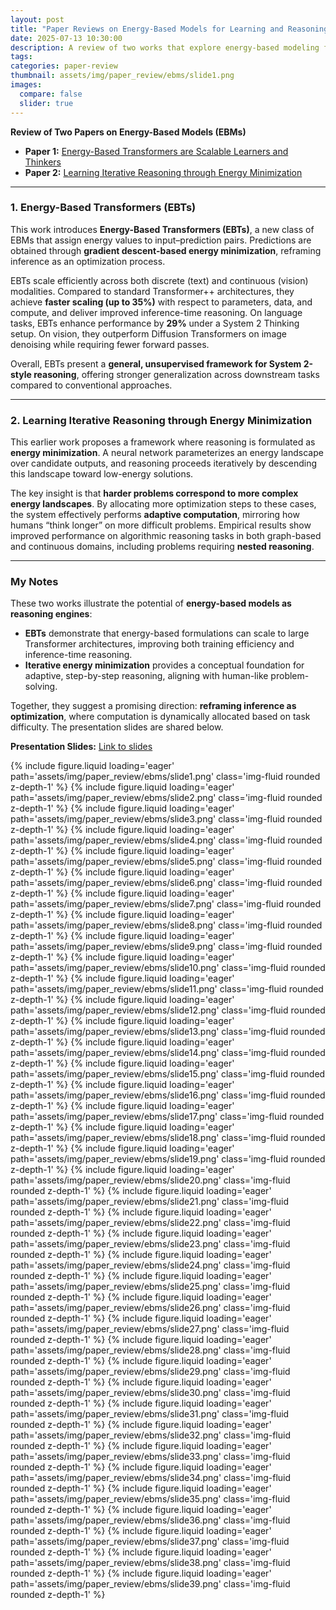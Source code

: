 ```yaml
---
layout: post
title: "Paper Reviews on Energy-Based Models for Learning and Reasoning"
date: 2025-07-13 10:30:00
description: A review of two works that explore energy-based modeling for scalable learning and iterative reasoning.
tags:
categories: paper-review
thumbnail: assets/img/paper_review/ebms/slide1.png
images:
  compare: false
  slider: true
---
```


**Review of Two Papers on Energy-Based Models (EBMs)**  
- **Paper 1:** [Energy-Based Transformers are Scalable Learners and Thinkers](https://arxiv.org/abs/2507.02092)  
- **Paper 2:** [Learning Iterative Reasoning through Energy Minimization](https://arxiv.org/abs/2206.15448)  

---

### 1. Energy-Based Transformers (EBTs)  
This work introduces **Energy-Based Transformers (EBTs)**, a new class of EBMs that assign energy values to input–prediction pairs. Predictions are obtained through **gradient descent-based energy minimization**, reframing inference as an optimization process.  

EBTs scale efficiently across both discrete (text) and continuous (vision) modalities. Compared to standard Transformer++ architectures, they achieve **faster scaling (up to 35%)** with respect to parameters, data, and compute, and deliver improved inference-time reasoning. On language tasks, EBTs enhance performance by **29%** under a System 2 Thinking setup. On vision, they outperform Diffusion Transformers on image denoising while requiring fewer forward passes.  

Overall, EBTs present a **general, unsupervised framework for System 2-style reasoning**, offering stronger generalization across downstream tasks compared to conventional approaches.  

---

### 2. Learning Iterative Reasoning through Energy Minimization  
This earlier work proposes a framework where reasoning is formulated as **energy minimization**. A neural network parameterizes an energy landscape over candidate outputs, and reasoning proceeds iteratively by descending this landscape toward low-energy solutions.  

The key insight is that **harder problems correspond to more complex energy landscapes**. By allocating more optimization steps to these cases, the system effectively performs **adaptive computation**, mirroring how humans “think longer” on more difficult problems. Empirical results show improved performance on algorithmic reasoning tasks in both graph-based and continuous domains, including problems requiring **nested reasoning**.  

---

### My Notes  
These two works illustrate the potential of **energy-based models as reasoning engines**:  
- **EBTs** demonstrate that energy-based formulations can scale to large Transformer architectures, improving both training efficiency and inference-time reasoning.  
- **Iterative energy minimization** provides a conceptual foundation for adaptive, step-by-step reasoning, aligning with human-like problem-solving.  

Together, they suggest a promising direction: **reframing inference as optimization**, where computation is dynamically allocated based on task difficulty. The presentation slides are shared below.  

**Presentation Slides:** [Link to slides](https://docs.google.com/presentation/d/1uQB-1M143hITb2Q9Wxwe6PcfGlvpMrQ4kq0ll6Llwvo/)


<swiper-container keyboard="true" navigation="true" pagination="true" pagination-clickable="true" pagination-dynamic-bullets="true" rewind="true">
  <swiper-slide>{% include figure.liquid loading='eager' path='assets/img/paper_review/ebms/slide1.png' class='img-fluid rounded z-depth-1' %}</swiper-slide>
  <swiper-slide>{% include figure.liquid loading='eager' path='assets/img/paper_review/ebms/slide2.png' class='img-fluid rounded z-depth-1' %}</swiper-slide>
  <swiper-slide>{% include figure.liquid loading='eager' path='assets/img/paper_review/ebms/slide3.png' class='img-fluid rounded z-depth-1' %}</swiper-slide>
  <swiper-slide>{% include figure.liquid loading='eager' path='assets/img/paper_review/ebms/slide4.png' class='img-fluid rounded z-depth-1' %}</swiper-slide>
  <swiper-slide>{% include figure.liquid loading='eager' path='assets/img/paper_review/ebms/slide5.png' class='img-fluid rounded z-depth-1' %}</swiper-slide>
  <swiper-slide>{% include figure.liquid loading='eager' path='assets/img/paper_review/ebms/slide6.png' class='img-fluid rounded z-depth-1' %}</swiper-slide>
  <swiper-slide>{% include figure.liquid loading='eager' path='assets/img/paper_review/ebms/slide7.png' class='img-fluid rounded z-depth-1' %}</swiper-slide>
  <swiper-slide>{% include figure.liquid loading='eager' path='assets/img/paper_review/ebms/slide8.png' class='img-fluid rounded z-depth-1' %}</swiper-slide>
  <swiper-slide>{% include figure.liquid loading='eager' path='assets/img/paper_review/ebms/slide9.png' class='img-fluid rounded z-depth-1' %}</swiper-slide>
  <swiper-slide>{% include figure.liquid loading='eager' path='assets/img/paper_review/ebms/slide10.png' class='img-fluid rounded z-depth-1' %}</swiper-slide>
  <swiper-slide>{% include figure.liquid loading='eager' path='assets/img/paper_review/ebms/slide11.png' class='img-fluid rounded z-depth-1' %}</swiper-slide>
  <swiper-slide>{% include figure.liquid loading='eager' path='assets/img/paper_review/ebms/slide12.png' class='img-fluid rounded z-depth-1' %}</swiper-slide>
  <swiper-slide>{% include figure.liquid loading='eager' path='assets/img/paper_review/ebms/slide13.png' class='img-fluid rounded z-depth-1' %}</swiper-slide>
  <swiper-slide>{% include figure.liquid loading='eager' path='assets/img/paper_review/ebms/slide14.png' class='img-fluid rounded z-depth-1' %}</swiper-slide>
  <swiper-slide>{% include figure.liquid loading='eager' path='assets/img/paper_review/ebms/slide15.png' class='img-fluid rounded z-depth-1' %}</swiper-slide>
  <swiper-slide>{% include figure.liquid loading='eager' path='assets/img/paper_review/ebms/slide16.png' class='img-fluid rounded z-depth-1' %}</swiper-slide>
  <swiper-slide>{% include figure.liquid loading='eager' path='assets/img/paper_review/ebms/slide17.png' class='img-fluid rounded z-depth-1' %}</swiper-slide>
  <swiper-slide>{% include figure.liquid loading='eager' path='assets/img/paper_review/ebms/slide18.png' class='img-fluid rounded z-depth-1' %}</swiper-slide>
  <swiper-slide>{% include figure.liquid loading='eager' path='assets/img/paper_review/ebms/slide19.png' class='img-fluid rounded z-depth-1' %}</swiper-slide>
  <swiper-slide>{% include figure.liquid loading='eager' path='assets/img/paper_review/ebms/slide20.png' class='img-fluid rounded z-depth-1' %}</swiper-slide>
  <swiper-slide>{% include figure.liquid loading='eager' path='assets/img/paper_review/ebms/slide21.png' class='img-fluid rounded z-depth-1' %}</swiper-slide>
  <swiper-slide>{% include figure.liquid loading='eager' path='assets/img/paper_review/ebms/slide22.png' class='img-fluid rounded z-depth-1' %}</swiper-slide>
  <swiper-slide>{% include figure.liquid loading='eager' path='assets/img/paper_review/ebms/slide23.png' class='img-fluid rounded z-depth-1' %}</swiper-slide>
  <swiper-slide>{% include figure.liquid loading='eager' path='assets/img/paper_review/ebms/slide24.png' class='img-fluid rounded z-depth-1' %}</swiper-slide>
  <swiper-slide>{% include figure.liquid loading='eager' path='assets/img/paper_review/ebms/slide25.png' class='img-fluid rounded z-depth-1' %}</swiper-slide>
  <swiper-slide>{% include figure.liquid loading='eager' path='assets/img/paper_review/ebms/slide26.png' class='img-fluid rounded z-depth-1' %}</swiper-slide>
  <swiper-slide>{% include figure.liquid loading='eager' path='assets/img/paper_review/ebms/slide27.png' class='img-fluid rounded z-depth-1' %}</swiper-slide>
  <swiper-slide>{% include figure.liquid loading='eager' path='assets/img/paper_review/ebms/slide28.png' class='img-fluid rounded z-depth-1' %}</swiper-slide>
  <swiper-slide>{% include figure.liquid loading='eager' path='assets/img/paper_review/ebms/slide29.png' class='img-fluid rounded z-depth-1' %}</swiper-slide>
  <swiper-slide>{% include figure.liquid loading='eager' path='assets/img/paper_review/ebms/slide30.png' class='img-fluid rounded z-depth-1' %}</swiper-slide>
  <swiper-slide>{% include figure.liquid loading='eager' path='assets/img/paper_review/ebms/slide31.png' class='img-fluid rounded z-depth-1' %}</swiper-slide>
  <swiper-slide>{% include figure.liquid loading='eager' path='assets/img/paper_review/ebms/slide32.png' class='img-fluid rounded z-depth-1' %}</swiper-slide>
  <swiper-slide>{% include figure.liquid loading='eager' path='assets/img/paper_review/ebms/slide33.png' class='img-fluid rounded z-depth-1' %}</swiper-slide>
  <swiper-slide>{% include figure.liquid loading='eager' path='assets/img/paper_review/ebms/slide34.png' class='img-fluid rounded z-depth-1' %}</swiper-slide>
  <swiper-slide>{% include figure.liquid loading='eager' path='assets/img/paper_review/ebms/slide35.png' class='img-fluid rounded z-depth-1' %}</swiper-slide>
  <swiper-slide>{% include figure.liquid loading='eager' path='assets/img/paper_review/ebms/slide36.png' class='img-fluid rounded z-depth-1' %}</swiper-slide>
  <swiper-slide>{% include figure.liquid loading='eager' path='assets/img/paper_review/ebms/slide37.png' class='img-fluid rounded z-depth-1' %}</swiper-slide>
  <swiper-slide>{% include figure.liquid loading='eager' path='assets/img/paper_review/ebms/slide38.png' class='img-fluid rounded z-depth-1' %}</swiper-slide>
  <swiper-slide>{% include figure.liquid loading='eager' path='assets/img/paper_review/ebms/slide39.png' class='img-fluid rounded z-depth-1' %}</swiper-slide>
</swiper-container>


